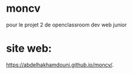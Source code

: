 # moncv
pour le projet 2 de openclassroom dev web junior

# site web: 
 https://abdelhakhamdouni.github.io/moncv/. 
